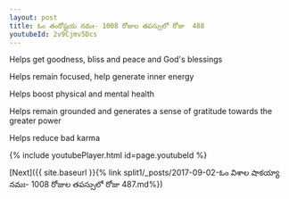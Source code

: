 ```yaml
---
layout: post
title: ఓం తంరోష్టయ నమః- 1008 రోజుల తపస్సులో రోజు  488
youtubeId: 2v9Cjmv5Dcs
---
```

 
 
Helps get goodness, bliss and peace and God's blessings
 
Helps remain focused, help generate inner energy 
 
Helps boost physical and mental health 
 
Helps remain grounded and generates a sense of gratitude towards the greater power 
 
Helps reduce bad karma
 
 
 
 


{% include youtubePlayer.html id=page.youtubeId %}
 
[Next]({{ site.baseurl }}{% link  split1/_posts/2017-09-02-ఓం విశాల షాకయ్యా నమః- 1008 రోజుల తపస్సులో రోజు  487.md%})
 
